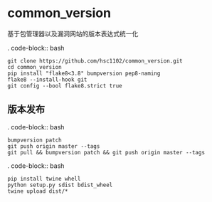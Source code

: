 # common_version

基于包管理器以及漏洞网站的版本表达式统一化

. code-block:: bash

    git clone https://github.com/hsc1102/common_version.git
    cd common_version
    pip install "flake8<3.8" bumpversion pep8-naming
    flake8 --install-hook git
    git config --bool flake8.strict true

版本发布
--------

. code-block:: bash

    bumpversion patch
    git push origin master --tags
    git pull && bumpversion patch && git push origin master --tags


. code-block:: bash

    pip install twine whell
    python setup.py sdist bdist_wheel
    twine upload dist/*
